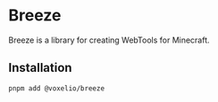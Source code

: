 # Breeze

Breeze is a library for creating WebTools for Minecraft.

## Installation

```bash
pnpm add @voxelio/breeze
```
